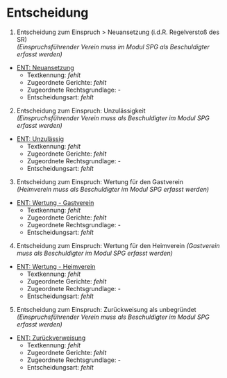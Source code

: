 # Entscheidung

1. Entscheidung zum Einspruch \> Neuansetzung (i.d.R. Regelverstoß des SR)  
*(Einspruchsführender Verein muss im Modul SPG als Beschuldigter erfasst werden)*  
- [ENT: Neuansetzung](ENT_Neuansetzung.md)
	- Textkennung: *fehlt*  
	- Zugeordnete Gerichte: *fehlt*  
	- Zugeordnete Rechtsgrundlage: -  
	- Entscheidungsart: *fehlt*  
2. Entscheidung zum Einspruch: Unzulässigkeit  
*(Einspruchsführender Verein muss als Beschuldigter im Modul SPG erfasst werden)*
- [ENT: Unzulässig](ENT_Unzulaessig.md)  
	- Textkennung: *fehlt*  
	- Zugeordnete Gerichte: *fehlt*  
	- Zugeordnete Rechtsgrundlage: -  
	- Entscheidungsart: *fehlt*  
3. Entscheidung zum Einspruch: Wertung für den Gastverein  
*(Heimverein muss als Beschuldigter im Modul SPG erfasst werden)*  
- [ENT: Wertung - Gastverein](ENT_Wertung_Gastverein.md)
	- Textkennung: *fehlt*  
	- Zugeordnete Gerichte: *fehlt*  
	- Zugeordnete Rechtsgrundlage: -  
	- Entscheidungsart: *fehlt*  
4. Entscheidung zum Einspruch: Wertung für den Heimverein
*(Gastverein muss als Beschuldigter im Modul SPG erfasst werden)*  
- [ENT: Wertung - Heimverein](ENT_Wertung_Heimverein.md)
	- Textkennung: *fehlt*  
	- Zugeordnete Gerichte: *fehlt*  
	- Zugeordnete Rechtsgrundlage: -  
	- Entscheidungsart: *fehlt*  
5. Entscheidung zum Einspruch: Zurückweisung als unbegründet
*(Einspruchsführender Verein muss als Beschuldigter im Modul SPG
erfasst werden)*  
- [ENT: Zurückverweisung](ENT_Zurueckweisung.md)
	- Textkennung: *fehlt*  
	- Zugeordnete Gerichte: *fehlt*  
	- Zugeordnete Rechtsgrundlage: -  
	- Entscheidungsart: *fehlt*  
  
